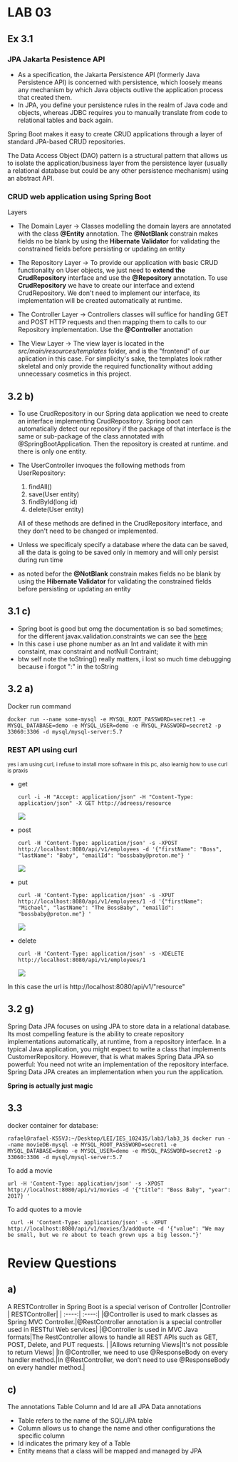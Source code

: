 # LAB 03

## Ex 3.1

### JPA Jakarta Pesistence API
* As a specification, the Jakarta Persistence API (formerly Java Persistence API) is concerned with persistence, which loosely means any mechanism by which Java objects outlive the application process that created them.
* In JPA, you define your persistence rules in the realm of Java code and objects, whereas JDBC requires you to manually translate from code to relational tables and back again.


Spring Boot makes it easy to create CRUD applications through a layer of standard JPA-based CRUD repositories.

The Data Access Object (DAO) pattern is a structural pattern that allows us to isolate the application/business layer from the persistence layer (usually a relational database but could be any other persistence mechanism) using an abstract API.

###  CRUD web application using Spring Boot

Layers
* The Domain Layer -> Classes modelling the domain layers are annotated with the class **@Entity** annotation. The **@NotBlank** constrain makes fields no be blank by using the **Hibernate Validator** for validating the constrained fields before persisting or updating an entity

* The Repository Layer -> To provide our application with basic CRUD functionality on User objects, we just need to **extend the CrudRepository** interface and use the **@Repository** annotation. To use **CrudRepository** we have to create our interface and extend CrudRepository. We don't need to implement our interface, its implementation will be created automatically at runtime. 

* The Controller Layer -> Controllers classes will suffice for handling GET and POST HTTP requests and then mapping them to calls to our Repository implementation. Use the **@Controller** anottation

* The View Layer -> The view layer is located in the *src/main/resources/templates* folder, and is the "frontend" of our aplication in this case. For simplicity's sake, the templates look rather skeletal and only provide the required functionality without adding unnecessary cosmetics in this project.


## 3.2 b)

* To use CrudRepository in our Spring data application we need to create an interface implementing CrudRepository. Spring boot can automatically detect our repository if the package of that interface is the same or sub-package of the class annotated with @SpringBootApplication. Then the repository is created at runtime. and there is only one entity.

* The UserController invoques the following methods from UserRepository:
    1. findAll()
    2. save(User entity)
    3. findById(long id)
    4. delete(User entity)
        
    All of these methods are defined in the CrudRepository interface, and they don't need to be changed or implemented.
    
*  Unless we specificaly specify a database where the data can be saved, all the data is going to be saved only in memory and will only persist during run time

* as noted befor the **@NotBlank** constrain makes fields no be blank by using the **Hibernate Validator** for validating the constrained fields before persisting or updating an entity

## 3.1 c)
* Spring boot is good but omg the documentation is so bad sometimes; for the different javax.validation.constraints we can see the [here](javax.validation.constraints)
* In this case i use phone number as an Int and validate it with min constaint, max constraint and notNull Contraint;
* btw self note the toString() really matters, i lost so much time debugging because i forgot ":" in the toString


## 3.2 a)

Docker run command 
``` 
docker run --name some-mysql -e MYSQL_ROOT_PASSWORD=secret1 -e MYSQL_DATABASE=demo -e MYSQL_USER=demo -e MYSQL_PASSWORD=secret2 -p 33060:3306 -d mysql/mysql-server:5.7 
```

### REST API using curl
<sub>yes i am using curl, i refuse to install more software in this pc, also learnig how to use curl is praxis</sub>

* get

    ```
    curl -i -H "Accept: application/json" -H "Content-Type: application/json" -X GET http://adreess/resource
    ```
    <image src="images/get.png"></image>
* post
    ```
    curl -H 'Content-Type: application/json' -s -XPOST http://localhost:8080/api/v1/employees -d '{"firstName": "Boss", "lastName": "Baby", "emailId": "bossbaby@proton.me"} '   
    ```
    <image src="images/post.png"></image>

* put   
    ```
    curl -H 'Content-Type: application/json' -s -XPUT http://localhost:8080/api/v1/employees/1 -d '{"firstName": "Michael", "lastName": "The BossBaby", "emailId": "bossbaby@proton.me"} '
    ```
    <image src="images/put.png"></image>

* delete
    ```
    curl -H 'Content-Type: application/json' -s -XDELETE http://localhost:8080/api/v1/employees/1  
    ```
    <image src="images/delete.png"></image>



In this case the url is http://localhost:8080/api/v1/"resource"

## 3.2 g)

Spring Data JPA focuses on using JPA to store data in a relational database. Its most compelling feature is the ability to create repository implementations automatically, at runtime, from a repository interface.
In a typical Java application, you might expect to write a class that implements CustomerRepository. However, that is what makes Spring Data JPA so powerful: You need not write an implementation of the repository interface. Spring Data JPA creates an implementation when you run the application.

**Spring is actually just magic**



## 3.3 

docker container for database:

```
rafael@rafael-K55VJ:~/Desktop/LEI/IES_102435/lab3/lab3_3$ docker run --name movieDB-mysql -e MYSQL_ROOT_PASSWORD=secret1 -e MYSQL_DATABASE=demo -e MYSQL_USER=demo -e MYSQL_PASSWORD=secret2 -p 33060:3306 -d mysql/mysql-server:5.7 
```

To add a movie
```
url -H 'Content-Type: application/json' -s -XPOST http://localhost:8080/api/v1/movies -d '{"title": "Boss Baby", "year": 2017} '
```

To add quotes to a movie
```
 curl -H 'Content-Type: application/json' -s -XPUT http://localhost:8080/api/v1/movies/3/addQuote -d '{"value": "We may be small, but we re about to teach grown ups a big lesson."}'  
```


# Review Questions

## a)
A RESTController in Spring Boot is a special verison of Controller
|Controller | RESTController|
| :----:| :----:|
|@Controller is used to mark classes as Spring MVC Controller.|@RestController annotation is a special controller used in RESTful Web services|
|@Controller is used in MVC Java formats|The RestController allows to handle all REST APIs such as GET, POST, Delete, and PUT requests. |
|Allows returning Views|It's not possible to return Views|
|In @Controller, we need to use @ResponseBody on every handler method.|In @RestController, we don’t need to use @ResponseBody on every handler method.|


## c) 
The annotations Table Column and Id are all JPA Data annotations
* Table refers to the name of the SQL/JPA table
* Column allows us to change the name and other configurations the specific column
* Id indicates the primary key of a Table
* Entity means that a class will be mapped and managed by JPA
